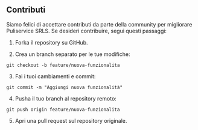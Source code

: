 ## Contributi

Siamo felici di accettare contributi da parte della community per migliorare Puliservice SRLS. Se desideri contribuire, segui questi passaggi:

1. Forka il repository su GitHub.

2. Crea un branch separato per le tue modifiche:

```
git checkout -b feature/nuova-funzionalita
```

3. Fai i tuoi cambiamenti e commit:

```
git commit -m "Aggiungi nuova funzionalità"
```

4. Pusha il tuo branch al repository remoto:

```
git push origin feature/nuova-funzionalita
```

5. Apri una pull request sul repository originale.
